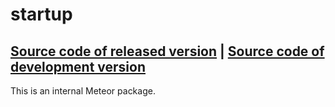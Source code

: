 # startup
[Source code of released version](https://github.com/meteor/meteor/tree/master/packages/startup) | [Source code of development version](https://github.com/meteor/meteor/tree/master/packages/startup)
---

This is an internal Meteor package.